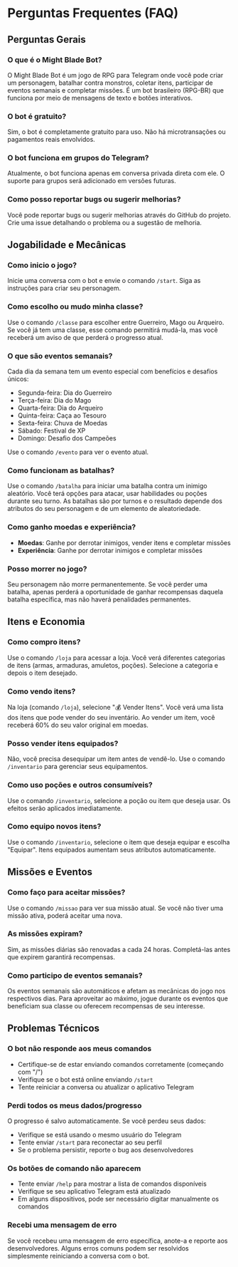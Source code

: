 # Perguntas Frequentes (FAQ)

## Perguntas Gerais

### O que é o Might Blade Bot?
O Might Blade Bot é um jogo de RPG para Telegram onde você pode criar um personagem, batalhar contra monstros, coletar itens, participar de eventos semanais e completar missões. É um bot brasileiro (RPG-BR) que funciona por meio de mensagens de texto e botões interativos.

### O bot é gratuito?
Sim, o bot é completamente gratuito para uso. Não há microtransações ou pagamentos reais envolvidos.

### O bot funciona em grupos do Telegram?
Atualmente, o bot funciona apenas em conversa privada direta com ele. O suporte para grupos será adicionado em versões futuras.

### Como posso reportar bugs ou sugerir melhorias?
Você pode reportar bugs ou sugerir melhorias através do GitHub do projeto. Crie uma issue detalhando o problema ou a sugestão de melhoria.

## Jogabilidade e Mecânicas

### Como inicio o jogo?
Inicie uma conversa com o bot e envie o comando `/start`. Siga as instruções para criar seu personagem.

### Como escolho ou mudo minha classe?
Use o comando `/classe` para escolher entre Guerreiro, Mago ou Arqueiro. Se você já tem uma classe, esse comando permitirá mudá-la, mas você receberá um aviso de que perderá o progresso atual.

### O que são eventos semanais?
Cada dia da semana tem um evento especial com benefícios e desafios únicos:
- Segunda-feira: Dia do Guerreiro
- Terça-feira: Dia do Mago
- Quarta-feira: Dia do Arqueiro
- Quinta-feira: Caça ao Tesouro
- Sexta-feira: Chuva de Moedas
- Sábado: Festival de XP
- Domingo: Desafio dos Campeões

Use o comando `/evento` para ver o evento atual.

### Como funcionam as batalhas?
Use o comando `/batalha` para iniciar uma batalha contra um inimigo aleatório. Você terá opções para atacar, usar habilidades ou poções durante seu turno. As batalhas são por turnos e o resultado depende dos atributos do seu personagem e de um elemento de aleatoriedade.

### Como ganho moedas e experiência?
- **Moedas**: Ganhe por derrotar inimigos, vender itens e completar missões
- **Experiência**: Ganhe por derrotar inimigos e completar missões

### Posso morrer no jogo?
Seu personagem não morre permanentemente. Se você perder uma batalha, apenas perderá a oportunidade de ganhar recompensas daquela batalha específica, mas não haverá penalidades permanentes.

## Itens e Economia

### Como compro itens?
Use o comando `/loja` para acessar a loja. Você verá diferentes categorias de itens (armas, armaduras, amuletos, poções). Selecione a categoria e depois o item desejado.

### Como vendo itens?
Na loja (comando `/loja`), selecione "💰 Vender Itens". Você verá uma lista dos itens que pode vender do seu inventário. Ao vender um item, você receberá 60% do seu valor original em moedas.

### Posso vender itens equipados?
Não, você precisa desequipar um item antes de vendê-lo. Use o comando `/inventario` para gerenciar seus equipamentos.

### Como uso poções e outros consumíveis?
Use o comando `/inventario`, selecione a poção ou item que deseja usar. Os efeitos serão aplicados imediatamente.

### Como equipo novos itens?
Use o comando `/inventario`, selecione o item que deseja equipar e escolha "Equipar". Itens equipados aumentam seus atributos automaticamente.

## Missões e Eventos

### Como faço para aceitar missões?
Use o comando `/missao` para ver sua missão atual. Se você não tiver uma missão ativa, poderá aceitar uma nova.

### As missões expiram?
Sim, as missões diárias são renovadas a cada 24 horas. Completá-las antes que expirem garantirá recompensas.

### Como participo de eventos semanais?
Os eventos semanais são automáticos e afetam as mecânicas do jogo nos respectivos dias. Para aproveitar ao máximo, jogue durante os eventos que beneficiam sua classe ou oferecem recompensas de seu interesse.

## Problemas Técnicos

### O bot não responde aos meus comandos
- Certifique-se de estar enviando comandos corretamente (começando com "/")
- Verifique se o bot está online enviando `/start`
- Tente reiniciar a conversa ou atualizar o aplicativo Telegram

### Perdi todos os meus dados/progresso
O progresso é salvo automaticamente. Se você perdeu seus dados:
- Verifique se está usando o mesmo usuário do Telegram
- Tente enviar `/start` para reconectar ao seu perfil
- Se o problema persistir, reporte o bug aos desenvolvedores

### Os botões de comando não aparecem
- Tente enviar `/help` para mostrar a lista de comandos disponíveis
- Verifique se seu aplicativo Telegram está atualizado
- Em alguns dispositivos, pode ser necessário digitar manualmente os comandos

### Recebi uma mensagem de erro
Se você recebeu uma mensagem de erro específica, anote-a e reporte aos desenvolvedores. Alguns erros comuns podem ser resolvidos simplesmente reiniciando a conversa com o bot. 